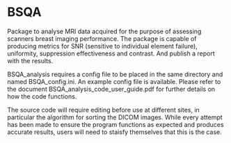 # BSQA
Package to analyse MRI data acquired for the purpose of assessing scanners breast imaging performance.  The package is capable of producing metrics for SNR (sensitive to individual element failure), uniformity, suppression effectiveness and contrast. And publish a report with the results.  

BSQA_analysis requires a config file to be placed in the same directory and named BSQA_config.ini.  An example config file is available. Please refer to the document BSQA_analysis_code_user_guide.pdf for further details on how the code functions. 

The source code will require editing before use at different sites, in particular the algorithm for sorting the DICOM images. While every attempt has been made to ensure the program functions as expected and produces accurate results, users will need to staisfy themselves that this is the case. 
